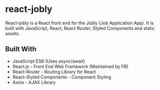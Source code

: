 # react-jobly

React-jobly is a React front end for the Jobly (Job Application App). It is built with JavaScript, React, React Router, Styled Components and static assets.

## Built With

- JavaScript ES8 (Uses async/await)
- React.js - Front End Web Framework (Maintained by FB)
- React-Router - Routing Library for React
- React-Styled Components - Component Styling
- Axios - AJAX Library
